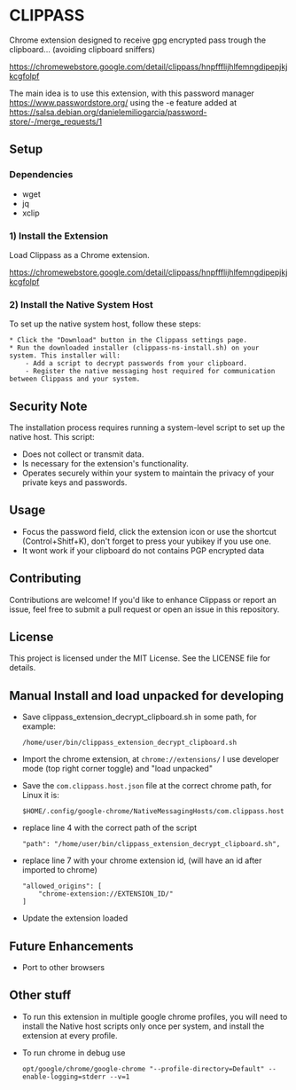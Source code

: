 # CLIPPASS

Chrome extension designed to receive gpg encrypted pass trough the clipboard... (avoiding clipboard sniffers)

https://chromewebstore.google.com/detail/clippass/hnpffflijhlfemngdipepjkjkcgfolpf

The main idea is to use this extension, with this password manager https://www.passwordstore.org/ using the -e feature added at https://salsa.debian.org/danielemiliogarcia/password-store/-/merge_requests/1


## Setup

### Dependencies
* wget
* jq
* xclip

### 1) Install the Extension

Load Clippass as a Chrome extension.

https://chromewebstore.google.com/detail/clippass/hnpffflijhlfemngdipepjkjkcgfolpf


### 2) Install the Native System Host
To set up the native system host, follow these steps:

    * Click the "Download" button in the Clippass settings page.
    * Run the downloaded installer (clippass-ns-install.sh) on your system. This installer will:
        - Add a script to decrypt passwords from your clipboard.
        - Register the native messaging host required for communication between Clippass and your system.

## Security Note
The installation process requires running a system-level script to set up the native host. This script:

* Does not collect or transmit data.
* Is necessary for the extension's functionality.
* Operates securely within your system to maintain the privacy of your private keys and passwords.

## Usage

 * Focus the password field, click the extension icon or use the shortcut (Control+Shitf+K), don't forget to press your yubikey if you use one.
 * It wont work if your clipboard do not contains PGP encrypted data

## Contributing
Contributions are welcome! If you'd like to enhance Clippass or report an issue, feel free to submit a pull request or open an issue in this repository.

## License
This project is licensed under the MIT License. See the LICENSE file for details.


## Manual Install and load unpacked for developing

* Save clippass_extension_decrypt_clipboard.sh in some path, for example:

    ```
    /home/user/bin/clippass_extension_decrypt_clipboard.sh
    ```

* Import the chrome extension, at `chrome://extensions/` I use developer mode (top right corner toggle) and "load unpacked"

* Save the `com.clippass.host.json` file at the correct chrome path, for Linux it is:

    ```
    $HOME/.config/google-chrome/NativeMessagingHosts/com.clippass.host
    ```

* replace line 4 with the correct path of the script

    ```
    "path": "/home/user/bin/clippass_extension_decrypt_clipboard.sh",
    ```


* replace line 7 with your chrome extension id, (will have an id after imported to chrome)

    ```
    "allowed_origins": [
        "chrome-extension://EXTENSION_ID/"
    ]
    ```

* Update the extension loaded



## Future Enhancements
* Port to other browsers


## Other stuff

* To run this extension in multiple google chrome profiles, you will need to install the Native host scripts only once per system, and install the extension at every profile.

* To run chrome in debug use

    ```
    opt/google/chrome/google-chrome "--profile-directory=Default" --enable-logging=stderr --v=1
    ```
